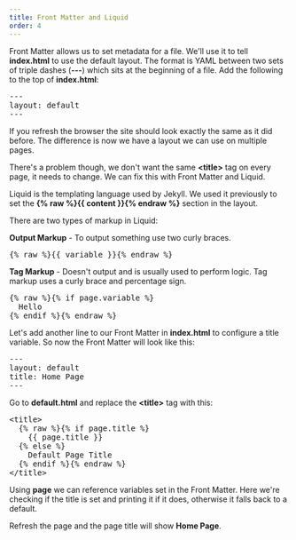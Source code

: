 ```yaml
---
title: Front Matter and Liquid
order: 4
---
```

Front Matter allows us to set metadata for a file. We'll use it to tell **index.html** to use the default layout. The format is YAML between two sets of triple dashes (**\-\-\-**) which sits at the beginning of a file. Add the following to the top of **index.html**:

<pre>---
layout: default
---</pre>

If you refresh the browser the site should look exactly the same as it did before. The difference is now we have a layout we can use on multiple pages.

There's a problem though, we don't want the same **&lt;title&gt;** tag on every page, it needs to change. We can fix this with Front Matter and Liquid.

Liquid is the templating language used by Jekyll. We used it previously to set the **{% raw %}{{ content }}{% endraw %}** section in the layout.

There are two types of markup in Liquid:

**Output Markup** - To output something use two curly braces.

<pre>{% raw %}{{ variable }}{% endraw %}</pre>

**Tag Markup** - Doesn't output and is usually used to perform logic. Tag markup uses a curly brace and percentage sign.

<pre>{% raw %}{% if page.variable %}
  Hello
{% endif %}{% endraw %}</pre>

Let's add another line to our Front Matter in **index.html** to configure a title variable. So now the Front Matter will look like this:

<pre>---
layout: default
title: Home Page
---</pre>

Go to **default.html** and replace the **&lt;title&gt;** tag with this:

<pre>&lt;title&gt;
  {% raw %}{% if page.title %}
    {{ page.title }}
  {% else %}
    Default Page Title
  {% endif %}{% endraw %}
&lt;/title&gt;</pre>

Using **page** we can reference variables set in the Front Matter. Here we're checking if the title is set and printing it if it does, otherwise it falls back to a default.

Refresh the page and the page title will show **Home Page**.
